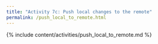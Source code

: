 ```yaml
---
title: "Activity 7c: Push local changes to the remote"
permalink: /push_local_to_remote.html
---
```


{% include content/activities/push_local_to_remote.md %}
